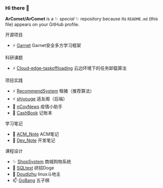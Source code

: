 ### Hi there 👋

**ArComet/ArComet** is a ✨ _special_ ✨ repository because its `README.md` (this file) appears on your GitHub profile.

开源项目
- ⚡ [Garnet](https://github.com/FudanMPL/Garnet) Garnet安全多方学习框架


科研课题
- ⚡ [Cloud-edge-taskoffloading](https://github.com/ArComet/Cloud-edge-taskoffloading) 云边环境下的任务卸载算法

项目实践
- ⚡ [RecommendSystem](https://github.com/ArComet/RecommendSystem) 租猪（推荐算法）
- ⚡ [shiyouge](https://github.com/ArComet/shiyouge) 适友阁（后端）
- 🌱 [nCovNews](https://github.com/ArComet/nCovNews) 疫情小助手
- 💬 [CashBook](https://github.com/ArComet/CashBook) 记账本

学习笔记
- 🔭 [ACM_Note](https://github.com/ArComet/ACM_Note) ACM笔记
- 🔭 [Dev_Note](https://github.com/ArComet/Dev_Note) 开发笔记

课程设计
- ✨ [ShopSystem](https://github.com/ArComet/ShopSystem) 商城购物系统
- 👯 [SQLtest](https://github.com/ArComet/SQLtest) 研招Doge
- 🤔 [Doudizhu](https://github.com/ArComet/Doudizhu) linux斗地主
- 📫 [GoBang](https://github.com/ArComet/GoBang) 五子棋
